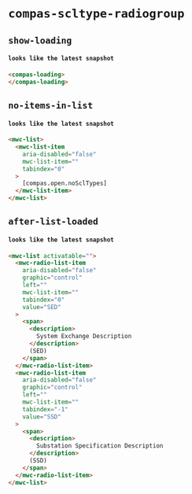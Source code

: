 # `compas-scltype-radiogroup`

## `show-loading`

####   `looks like the latest snapshot`

```html
<compas-loading>
</compas-loading>

```

## `no-items-in-list`

####   `looks like the latest snapshot`

```html
<mwc-list>
  <mwc-list-item
    aria-disabled="false"
    mwc-list-item=""
    tabindex="0"
  >
    [compas.open.noSclTypes]
  </mwc-list-item>
</mwc-list>

```

## `after-list-loaded`

####   `looks like the latest snapshot`

```html
<mwc-list activatable="">
  <mwc-radio-list-item
    aria-disabled="false"
    graphic="control"
    left=""
    mwc-list-item=""
    tabindex="0"
    value="SED"
  >
    <span>
      <description>
        System Exchange Description
      </description>
      (SED)
    </span>
  </mwc-radio-list-item>
  <mwc-radio-list-item
    aria-disabled="false"
    graphic="control"
    left=""
    mwc-list-item=""
    tabindex="-1"
    value="SSD"
  >
    <span>
      <description>
        Substation Specification Description
      </description>
      (SSD)
    </span>
  </mwc-radio-list-item>
</mwc-list>

```

